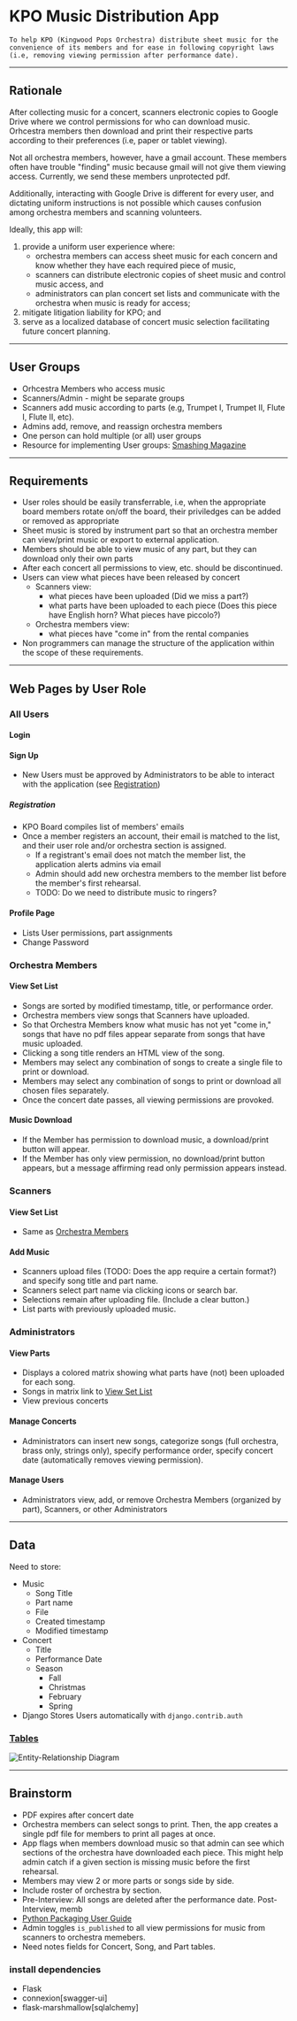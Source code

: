 # KPO Music Distribution App
    To help KPO (Kingwood Pops Orchestra) distribute sheet music for the convenience of its members and for ease in following copyright laws (i.e, removing viewing permission after performance date).

---
## Rationale
After collecting music for a concert, scanners electronic copies to Google Drive where we control permissions for who can download music. Orhcestra members then download and print their respective parts according to their preferences (i.e, paper or tablet viewing). 

Not all orchestra members, however, have a gmail account. These members often have trouble "finding" music because gmail will not give them viewing access. Currently, we send these members unprotected pdf.

Additionally, interacting with Google Drive is different for every user, and dictating uniform instructions is not possible which causes confusion among orchestra members and scanning volunteers.

Ideally, this app will:
1. provide a uniform user experience where:
    - orchestra members can access sheet music for each concern and know whether they have each required piece of music,
    - scanners can distribute electronic copies of sheet music and control music access, and
    - administrators can plan concert set lists and communicate with the orchestra when music is ready for access;
2. mitigate litigation liability for KPO; and
3. serve as a localized database of concert music selection facilitating future concert planning. 

---
## User Groups
- Orhcestra Members who access music
- Scanners/Admin - might be separate groups
- Scanners add music according to parts (e.g, Trumpet I, Trumpet II, Flute I, Flute II, etc).
- Admins add, remove, and reassign orchestra members
- One person can hold multiple (or all) user groups
- Resource for implementing User groups: [Smashing Magazine](https://www.smashingmagazine.com/2020/02/django-highlights-user-models-authentication/)

---

## Requirements
- User roles should be easily transferrable, i.e, when the appropriate board members rotate on/off the board, their priviledges can be added or removed as appropriate
- Sheet music is stored by instrument part so that an orchestra member can view/print music or export to external application.
- Members should be able to view music of any part, but they can download only their own parts
- After each concert all permissions to view, etc. should be discontinued. 
- Users can view what pieces have been released by concert
    - Scanners view:
        - what pieces have been uploaded (Did we miss a part?)
        - what parts have been uploaded to each piece (Does this piece have English horn? What pieces have piccolo?)
    - Orchestra members view:
        - what pieces have "come in" from the rental companies
- Non programmers can manage the structure of the application within the scope of these requirements.

---
## Web Pages by User Role

### **All Users**
#### Login

#### Sign Up
- New Users must be approved by Administrators to be able to interact with the application (see [Registration](#registration))

##### *Registration*
- KPO Board compiles list of members' emails
- Once a member registers an account, their email is matched to the list, and their user role and/or orchestra section is assigned.
    - If a registrant's email does not match the member list, the application alerts admins via email
    - Admin should add new orchestra members to the member list before the member's first rehearsal.
    - TODO: Do we need to distribute music to ringers? 

#### Profile Page
- Lists User permissions, part assignments
- Change Password

### **Orchestra Members**
#### View Set List
- Songs are sorted by modified timestamp, title, or performance order.
- Orchestra members view songs that Scanners have uploaded.
- So that Orchestra Members know what music has not yet "come in," songs that have no pdf files appear separate from songs that have music uploaded.
- Clicking a song title renders an HTML view of the song.
- Members may select any combination of songs to create a single file to print or download.
- Members may select any combination of songs to print or download all chosen files separately.
- Once the concert date passes, all viewing permissions are provoked.

#### Music Download
- If the Member has permission to download music, a download/print button will appear.
- If the Member has only view permission, no download/print button appears, but a message affirming read only permission appears instead.

### **Scanners**
#### View Set List
- Same as [Orchestra Members](#view-set-list)

#### Add Music
- Scanners upload files (TODO: Does the app require a certain format?) and specify song title and part name.
- Scanners select part name via clicking icons or search bar.
- Selections remain after uploading file. (Include a clear button.)
- List parts with previously uploaded music.


### **Administrators**
#### View Parts
- Displays a colored matrix showing what parts have (not) been uploaded for each song.
- Songs in matrix link to [View Set List](#view-set-list)
- View previous concerts

#### Manage Concerts
- Administrators can insert new songs, categorize songs (full orchestra, brass only, strings only), specify performance order, specify concert date (automatically removes viewing permission).

#### Manage Users
- Administrators view, add, or remove Orchestra Members (organized by part), Scanners, or other Administrators

---
## Data
Need to store:
- Music
    - Song Title
    - Part name
    - File
    - Created timestamp
    - Modified timestamp
- Concert
    - Title
    - Performance Date
    - Season
        - Fall
        - Christmas
        - February
        - Spring
- Django Stores Users automatically with `django.contrib.auth`

### [Tables](https://dbdiagram.io/d/643efa826b31947051d04564)
![Entity-Relationship Diagram](./images/KPO%20Distribution.png)

---
## Brainstorm
- PDF expires after concert date
- Orchestra members can select songs to print. Then, the app creates a single pdf file for members to print all pages at once.
- App flags when members download music so that admin can see which sections of the orchestra have downloaded each piece. This might help admin catch if a given section is missing music before the first rehearsal.
- Members may view 2 or more parts or songs side by side.
- Include roster of orchestra by section.
- Pre-Interview: All songs are deleted after the performance date. Post-Interview, memb
- [Python Packaging User Guide](https://packaging.python.org/en/latest/tutorials/)
- Admin toggles `is_published` to all view permissions for music from scanners to orchestra memebers.
- Need notes fields for Concert, Song, and Part tables.

### install dependencies
- Flask
- connexion[swagger-ui]
- flask-marshmallow[sqlalchemy]